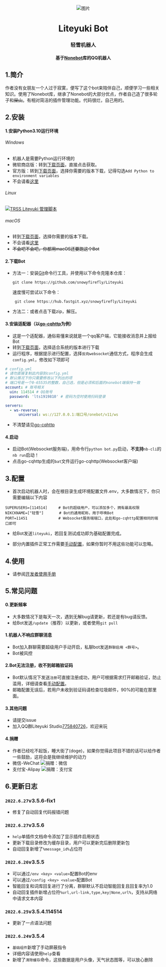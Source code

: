 <div align="center">

![图片](/docs/img/luxun.png)

# Liteyuki Bot


### 轻雪机器人

#### 基于[Nonebot](https://v2.nonebot.dev/)库的QQ机器人

</div>

## 1.简介

作者没有女朋友一个人过于寂寞，便写了这个bot来陪伴自己，顺便学习一些相关知识。使用了Nonebot库，继承了Nonebot的大部分优点，作者自己造了很多轮子和~~屎山~~。有相对简洁的插件管理功能。代码很烂，自己用的。

## 2.安装

#### 1.安装Python3.10运行环境

###### Windows

- 机器人是需要Python运行环境的
- 微软商店版：转到[下载页面](https://apps.microsoft.com/store/detail/python-310/9PJPW5LDXLZ5?hl=zh-cn)，直接点击获取。
- 官方版：转到[下载页面](https://www.python.org/downloads/release/python-3100/)，选择你需要的版本下载，记得勾选`Add Python to environment variables`
- 不会请看[这里](https://zhuanlan.zhihu.com/p/344887837)

###### Linux

[![TRSS Liteyuki 管理脚本](https://github-readme-stats.vercel.app/api/pin/?username=TimeRainStarSky&repo=TRSS_Liteyuki&show_owner=true)](https://github.com/TimeRainStarSky/TRSS_Liteyuki)

###### macOS

- 转到[下载页面](https://www.python.org/downloads/release/python-3100/)，选择你需要的版本下载。
- 不会请看[这里](http://c.biancheng.net/view/4164.html)
- ~~不会吧不会吧，你都用macOS还要跑这个Bot~~

#### 2.下载Bot

- 方法一：安装[Git](http://git-scm.com/)命令行工具，并使用以下命令克隆本仓库：
   ```
   git clone https://github.com/snowyfirefly/Liteyuki
   ```
  速度慢可尝试以下命令：
  ```
   git clone https://hub.fastgit.xyz/snowyfirefly/Liteyuki
   ```
- 方法二：或者点击下载zip，解压。

#### 3.安装适配器（以[go-cqhttp](https://docs.go-cqhttp.org/)为例）

- 这是一个适配器，通俗易懂来说就是一个qq客户端，它能接收消息并上报给Bot
- 转到[下载页面](https://github.com/Mrs4s/go-cqhttp/releases)，选择适合系统的版本进行下载
- 运行程序，根据提示进行配置，选择`反向websocket`通信方式，程序会生成`config.yml`，修改如下项即可

```yaml
# config.yml
# 请勿直接复制此内容到config.yml
# 默认情况下你只需要修改以下列出的项
# 端口号是一个0-65535的整数，自己选，但是必须和后面的nonebot端保持一致
account: # 账号相关
  uin: 114514 # QQ账号
  password: 'lts1919810' # 密码为空时使用扫码登录

servers:
  - ws-reverse:
      universal: ws://127.0.0.1:端口号/onebot/v11/ws
```

- 不清楚请见[go-cqhttp](https://docs.go-cqhttp.org/guide/quick_start.html)

#### 4.启动

- 启动Bot(Websocket服务端)，用命令行`python bot.py`启动，**不支持**`nb-cli`的`nb run`启动！
- 点击go-cqhttp生成的`bat`文件运行go-cqhttp(Websocket客户端)

## 3.配置

- 首次启动机器人时，会在根目录生成环境配置文件.env，大多数情况下，你只需要编辑以下内容

```
SUPERUSERS=[114514]     # Bot的超级用户，可以添加多个，拥有最高权限
NIKCKNAME=["轻雪"]       # Bot的通用昵称，用于呼唤Bot
PORT=11451              # Websocket服务端端口，此处和go-cqhttp配置相同的端口即可
```

- 给Bot发送`liteyuki`，若回复测试成功即为基础配置完成。

- 部分内置插件正常工作需要[手动配置](/docs/config.md)，如果你暂时不用这些功能可以忽略。

## 4.使用

- 请参阅[开发者使用手册](docs/usage.md)

## 5.常见问题

#### 0.更新频率

- 大多数情况下是每天一次，遇到无解bug请更新，若还是有bug请反馈。
- 给Bot发送`/update`（推荐）以更新，或者使用`git pull`

#### 1.机器人不响应群聊消息

- Bot加入群聊需要超级用户手动开启，私聊bot发送`群聊启用 <群号>`。
- Bot被风控

#### 2.Bot无法注册，收不到邮箱验证码

- Bot默认情况下发送`注册`可直接注册成功，用户可根据需求打开邮箱验证，防止滥用，详细请查看[手动配置](docs/config.md)。
- 邮箱配置无误后，若用户未收到验证码请检查垃圾邮件，90%的可能在那里面。

#### 3.其他问题

- 请提交issue
- 加入QQ群Liteyuki Studio[775840726](https://jq.qq.com/?_wv=1027&k=0UnuCqSh)，欢迎来玩

#### 4.捐赠

- 作者已经吃不起饭，睡大街了(doge)，如果你觉得此项目不错的话可以给作者一些鼓励，这将会是我继续维护的动力
- 微信-WeChat
  ![捐赠：微信](docs/img/donate_wechat.png)
- 支付宝-Alipay
  ![捐赠：支付宝](docs/img/donate_alipay.png)

## 6.更新日志

### `2022.6.27`v3.5.6-fix1

- 修复了自动回复代码报错问题

### `2022.6.27`v3.5.6

- `help`单插件文档命令添加了显示插件启用状态
- 更新下载目录修改为缓存目录，用户可以更新完后删除更新包
- 自动回复新增了`%message_id%`占位符

### `2022.6.26`v3.5.5

- 可以通过`/env <key> <value>`配置Bot的env
- 可以通过`/config <key> <value>`配置Bot
- 智能回复和词库回复进行了分离，群聊默认不启动智能回复且回复率为1.0
- 自动回复插件新增占位符`%url,url-link,type,key|None,url%`，支持从网络中请求文本内容

### `2022.6.25`v3.5.4.114514

- 更新了一点语法问题

### `2022.6.24`v3.5.4

- `基础组件`新增了手动屏蔽指令
- 详细内容请使用`help`查看
- 新增了`清除缓存`命令，这些数据是用户头像，天气状态图等，可以放心删除
